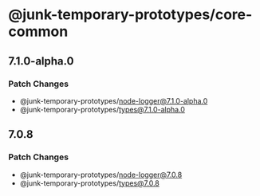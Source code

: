 # @junk-temporary-prototypes/core-common

## 7.1.0-alpha.0

### Patch Changes

- @junk-temporary-prototypes/node-logger@7.1.0-alpha.0
- @junk-temporary-prototypes/types@7.1.0-alpha.0

## 7.0.8

### Patch Changes

- @junk-temporary-prototypes/node-logger@7.0.8
- @junk-temporary-prototypes/types@7.0.8
